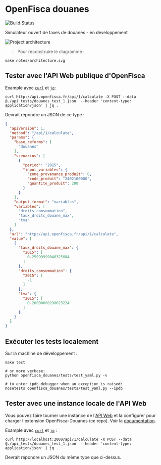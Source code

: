 # OpenFisca douanes

[![Build Status](https://travis-ci.org/openfisca/openfisca-douanes.svg?branch=master)](https://travis-ci.org/openfisca/openfisca-douanes)

Simulateur ouvert de taxes de douanes - en développement


![Project architecture](https://rawgit.com/openfisca/openfisca-douanes/master/notes/architecture.svg)

> Pour reconstruire le diagramme :
```
make notes/architecture.svg
```

## Tester avec l'API Web publique d'OpenFisca

Example avec [`curl`](http://curl.haxx.se/) et [`jq`](https://stedolan.github.io/jq/):

```
curl http://api.openfisca.fr/api/1/calculate -X POST --data @./api_tests/douanes_test_1.json  --header 'content-type: application/json' | jq .
```

Devrait répondre un JSON de ce type :

```json
{
  "apiVersion": 1,
  "method": "/api/1/calculate",
  "params": {
    "base_reforms": [
      "douanes"
    ],
    "scenarios": [
      {
        "period": "2015",
        "input_variables": {
          "zone_provenance_produit": 0,
          "code_produit": "2402100000",
          "quantite_produit": 200
        }
      }
    ],
    "output_format": "variables",
    "variables": [
      "droits_consommation",
      "taux_droits_douane_max",
      "tva"
    ]
  },
  "url": "http://api.openfisca.fr/api/1/calculate",
  "value": [
    {
      "taux_droits_douane_max": {
        "2015": [
          0.25999999046325684
        ]
      },
      "droits_consommation": {
        "2015": [
          -1
        ]
      },
      "tva": {
        "2015": [
          0.20000000298023224
        ]
      }
    }
  ]
}
```

## Exécuter les tests localement

Sur la machine de développement :

```
make test

# or more verbose:
python openfisca_douanes/tests/test_yaml.py -v

# to enter ipdb debugger when an exception is raised:
nosetests openfisca_douanes/tests/test_yaml.py --ipdb
```

## Tester avec une instance locale de l'API Web

Vous pouvez faire tourner une instance de l'[API Web](https://github.com/openfisca/openfisca-web-api) et la configurer pour charger l'extension OpenFisca-Douanes (ce repo).
Voir la [documentation](http://doc.openfisca.fr/openfisca-web-api/index.html).

Example avec [`curl`](http://curl.haxx.se/) et [`jq`](https://stedolan.github.io/jq/) :

```
curl http://localhost:2000/api/1/calculate -X POST --data @./api_tests/douanes_test_1.json  --header 'content-type: application/json' | jq .
```

Devrait répondre un JSON du même type que ci-dessus.
